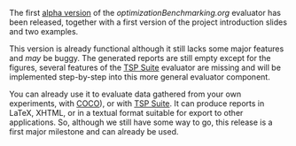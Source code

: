 The first [alpha version](https://github.com/optimizationBenchmarking/optimizationBenchmarking/releases/tag/v0.8.0) of the *optimizationBenchmarking.org* evaluator has been released, together with a first version of the project introduction slides and two examples.

This version is already functional although it still lacks some major features and *may* be buggy. The generated reports are still empty except for the figures, several features of the [TSP Suite](https://github.com/optimizationBenchmarking/tspSuite) evaluator are missing and will be implemented step-by-step into this more general evaluator component.

You can already use it
to evaluate data gathered from your own experiments,
with [COCO](http://coco.gforge.inria.fr/doku.php?id=start)),
or with [TSP Suite](https://github.com/optimizationBenchmarking/tspSuite). It can
produce reports in LaTeX, XHTML, or in a textual format suitable for export to
other applications. So, although we still have some way to go, this release is a
first major milestone and can already be used. 